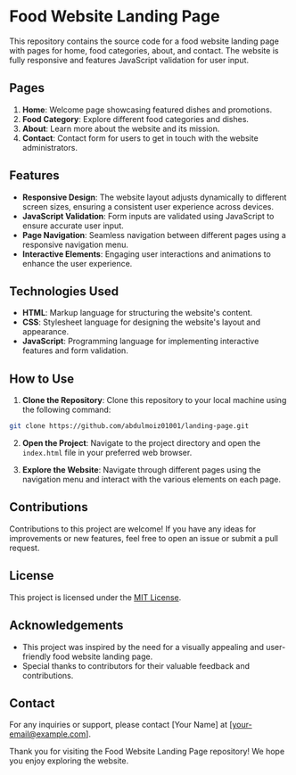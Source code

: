 # Food Website Landing Page

This repository contains the source code for a food website landing page with pages for home, food categories, about, and contact. The website is fully responsive and features JavaScript validation for user input.

## Pages

1. **Home**: Welcome page showcasing featured dishes and promotions.
2. **Food Category**: Explore different food categories and dishes.
3. **About**: Learn more about the website and its mission.
4. **Contact**: Contact form for users to get in touch with the website administrators.

## Features

- **Responsive Design**: The website layout adjusts dynamically to different screen sizes, ensuring a consistent user experience across devices.
- **JavaScript Validation**: Form inputs are validated using JavaScript to ensure accurate user input.
- **Page Navigation**: Seamless navigation between different pages using a responsive navigation menu.
- **Interactive Elements**: Engaging user interactions and animations to enhance the user experience.

## Technologies Used

- **HTML**: Markup language for structuring the website's content.
- **CSS**: Stylesheet language for designing the website's layout and appearance.
- **JavaScript**: Programming language for implementing interactive features and form validation.

## How to Use

1. **Clone the Repository**: Clone this repository to your local machine using the following command:

```bash
git clone https://github.com/abdulmoiz01001/landing-page.git
```

2. **Open the Project**: Navigate to the project directory and open the `index.html` file in your preferred web browser.

3. **Explore the Website**: Navigate through different pages using the navigation menu and interact with the various elements on each page.

## Contributions

Contributions to this project are welcome! If you have any ideas for improvements or new features, feel free to open an issue or submit a pull request.

## License

This project is licensed under the [MIT License](LICENSE).

## Acknowledgements

- This project was inspired by the need for a visually appealing and user-friendly food website landing page.
- Special thanks to contributors for their valuable feedback and contributions.

## Contact

For any inquiries or support, please contact [Your Name] at [your-email@example.com].

Thank you for visiting the Food Website Landing Page repository! We hope you enjoy exploring the website.
